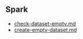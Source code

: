 ## Spark

* [check-dataset-empty.md]
* [create-empty-dataset.md]

[check-dataset-empty.md]:https://github.com/wuxl-lang/Gist/blob/master/Spark/check-dataset-empty.md
[create-empty-dataset.md]:https://github.com/wuxl-lang/Gist/blob/master/Spark/create-empty-dataset.md